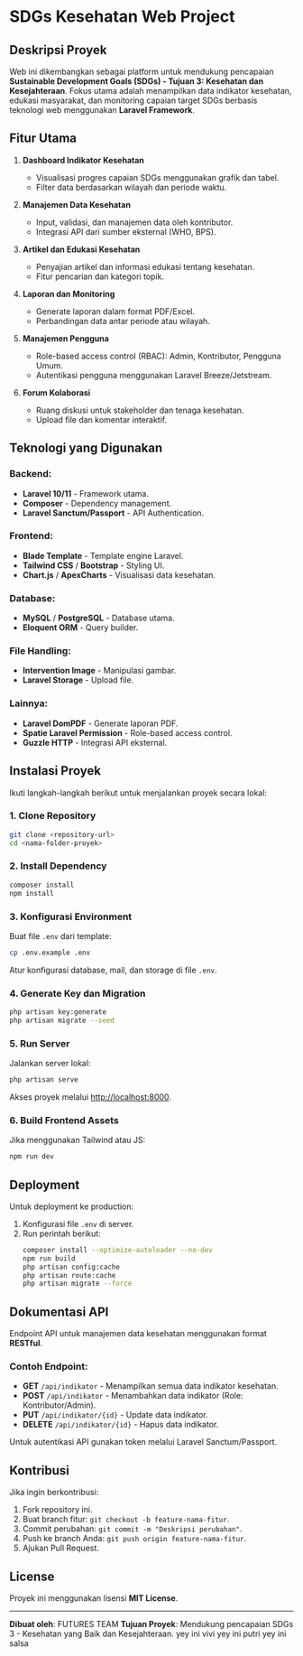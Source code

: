 # SDGs Kesehatan Web Project

## Deskripsi Proyek

Web ini dikembangkan sebagai platform untuk mendukung pencapaian **Sustainable Development Goals (SDGs) - Tujuan 3: Kesehatan dan Kesejahteraan**. Fokus utama adalah menampilkan data indikator kesehatan, edukasi masyarakat, dan monitoring capaian target SDGs berbasis teknologi web menggunakan **Laravel Framework**.

## Fitur Utama

1. **Dashboard Indikator Kesehatan**

    - Visualisasi progres capaian SDGs menggunakan grafik dan tabel.
    - Filter data berdasarkan wilayah dan periode waktu.

2. **Manajemen Data Kesehatan**

    - Input, validasi, dan manajemen data oleh kontributor.
    - Integrasi API dari sumber eksternal (WHO, BPS).

3. **Artikel dan Edukasi Kesehatan**

    - Penyajian artikel dan informasi edukasi tentang kesehatan.
    - Fitur pencarian dan kategori topik.

4. **Laporan dan Monitoring**

    - Generate laporan dalam format PDF/Excel.
    - Perbandingan data antar periode atau wilayah.

5. **Manajemen Pengguna**

    - Role-based access control (RBAC): Admin, Kontributor, Pengguna Umum.
    - Autentikasi pengguna menggunakan Laravel Breeze/Jetstream.

6. **Forum Kolaborasi**
    - Ruang diskusi untuk stakeholder dan tenaga kesehatan.
    - Upload file dan komentar interaktif.

## Teknologi yang Digunakan

### Backend:

-   **Laravel 10/11** - Framework utama.
-   **Composer** - Dependency management.
-   **Laravel Sanctum/Passport** - API Authentication.

### Frontend:

-   **Blade Template** - Template engine Laravel.
-   **Tailwind CSS** / **Bootstrap** - Styling UI.
-   **Chart.js** / **ApexCharts** - Visualisasi data kesehatan.

### Database:

-   **MySQL** / **PostgreSQL** - Database utama.
-   **Eloquent ORM** - Query builder.

### File Handling:

-   **Intervention Image** - Manipulasi gambar.
-   **Laravel Storage** - Upload file.

### Lainnya:

-   **Laravel DomPDF** - Generate laporan PDF.
-   **Spatie Laravel Permission** - Role-based access control.
-   **Guzzle HTTP** - Integrasi API eksternal.

## Instalasi Proyek

Ikuti langkah-langkah berikut untuk menjalankan proyek secara lokal:

### 1. Clone Repository

```bash
git clone <repository-url>
cd <nama-folder-proyek>
```

### 2. Install Dependency

```bash
composer install
npm install
```

### 3. Konfigurasi Environment

Buat file `.env` dari template:

```bash
cp .env.example .env
```

Atur konfigurasi database, mail, dan storage di file `.env`.

### 4. Generate Key dan Migration

```bash
php artisan key:generate
php artisan migrate --seed
```

### 5. Run Server

Jalankan server lokal:

```bash
php artisan serve
```

Akses proyek melalui [http://localhost:8000](http://localhost:8000).

### 6. Build Frontend Assets

Jika menggunakan Tailwind atau JS:

```bash
npm run dev
```

## Deployment

Untuk deployment ke production:

1. Konfigurasi file `.env` di server.
2. Run perintah berikut:
    ```bash
    composer install --optimize-autoloader --no-dev
    npm run build
    php artisan config:cache
    php artisan route:cache
    php artisan migrate --force
    ```

## Dokumentasi API

Endpoint API untuk manajemen data kesehatan menggunakan format **RESTful**.

### Contoh Endpoint:

-   **GET** `/api/indikator` - Menampilkan semua data indikator kesehatan.
-   **POST** `/api/indikator` - Menambahkan data indikator (Role: Kontributor/Admin).
-   **PUT** `/api/indikator/{id}` - Update data indikator.
-   **DELETE** `/api/indikator/{id}` - Hapus data indikator.

Untuk autentikasi API gunakan token melalui Laravel Sanctum/Passport.

## Kontribusi

Jika ingin berkontribusi:

1. Fork repository ini.
2. Buat branch fitur: `git checkout -b feature-nama-fitur`.
3. Commit perubahan: `git commit -m "Deskripsi perubahan"`.
4. Push ke branch Anda: `git push origin feature-nama-fitur`.
5. Ajukan Pull Request.

## License

Proyek ini menggunakan lisensi **MIT License**.

---

**Dibuat oleh**: FUTURES TEAM
**Tujuan Proyek**: Mendukung pencapaian SDGs 3 - Kesehatan yang Baik dan Kesejahteraan.
yey ini vivi
yey ini putri
yey ini salsa
